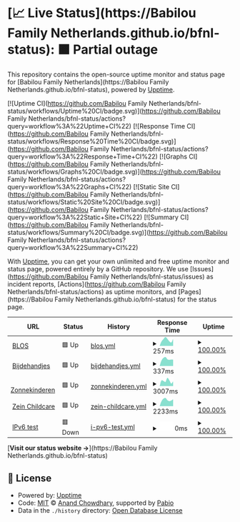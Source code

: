 # [📈 Live Status](https://Babilou Family Netherlands.github.io/bfnl-status): <!--live status--> **🟧 Partial outage**

This repository contains the open-source uptime monitor and status page for [Babilou Family Netherlands](https://Babilou Family Netherlands.github.io/bfnl-status), powered by [Upptime](https://github.com/upptime/upptime).

[![Uptime CI](https://github.com/Babilou Family Netherlands/bfnl-status/workflows/Uptime%20CI/badge.svg)](https://github.com/Babilou Family Netherlands/bfnl-status/actions?query=workflow%3A%22Uptime+CI%22)
[![Response Time CI](https://github.com/Babilou Family Netherlands/bfnl-status/workflows/Response%20Time%20CI/badge.svg)](https://github.com/Babilou Family Netherlands/bfnl-status/actions?query=workflow%3A%22Response+Time+CI%22)
[![Graphs CI](https://github.com/Babilou Family Netherlands/bfnl-status/workflows/Graphs%20CI/badge.svg)](https://github.com/Babilou Family Netherlands/bfnl-status/actions?query=workflow%3A%22Graphs+CI%22)
[![Static Site CI](https://github.com/Babilou Family Netherlands/bfnl-status/workflows/Static%20Site%20CI/badge.svg)](https://github.com/Babilou Family Netherlands/bfnl-status/actions?query=workflow%3A%22Static+Site+CI%22)
[![Summary CI](https://github.com/Babilou Family Netherlands/bfnl-status/workflows/Summary%20CI/badge.svg)](https://github.com/Babilou Family Netherlands/bfnl-status/actions?query=workflow%3A%22Summary+CI%22)

With [Upptime](https://upptime.js.org), you can get your own unlimited and free uptime monitor and status page, powered entirely by a GitHub repository. We use [Issues](https://github.com/Babilou Family Netherlands/bfnl-status/issues) as incident reports, [Actions](https://github.com/Babilou Family Netherlands/bfnl-status/actions) as uptime monitors, and [Pages](https://Babilou Family Netherlands.github.io/bfnl-status) for the status page.

<!--start: status pages-->
<!-- This summary is generated by Upptime (https://github.com/upptime/upptime) -->
<!-- Do not edit this manually, your changes will be overwritten -->
<!-- prettier-ignore -->
| URL | Status | History | Response Time | Uptime |
| --- | ------ | ------- | ------------- | ------ |
| <img alt="" src="https://icons.duckduckgo.com/ip3/www.blos.nl.ico" height="13"> [BLOS](https://www.blos.nl) | 🟩 Up | [blos.yml](https://github.com/perke/bfnl-status/commits/HEAD/history/blos.yml) | <details><summary><img alt="Response time graph" src="./graphs/blos/response-time-week.png" height="20"> 257ms</summary><br><a href="https://Babilou Family Netherlands.github.io/bfnl-status/history/blos"><img alt="Response time 257" src="https://img.shields.io/endpoint?url=https%3A%2F%2Fraw.githubusercontent.com%2Fperke%2Fbfnl-status%2FHEAD%2Fapi%2Fblos%2Fresponse-time.json"></a><br><a href="https://Babilou Family Netherlands.github.io/bfnl-status/history/blos"><img alt="24-hour response time 257" src="https://img.shields.io/endpoint?url=https%3A%2F%2Fraw.githubusercontent.com%2Fperke%2Fbfnl-status%2FHEAD%2Fapi%2Fblos%2Fresponse-time-day.json"></a><br><a href="https://Babilou Family Netherlands.github.io/bfnl-status/history/blos"><img alt="7-day response time 257" src="https://img.shields.io/endpoint?url=https%3A%2F%2Fraw.githubusercontent.com%2Fperke%2Fbfnl-status%2FHEAD%2Fapi%2Fblos%2Fresponse-time-week.json"></a><br><a href="https://Babilou Family Netherlands.github.io/bfnl-status/history/blos"><img alt="30-day response time 257" src="https://img.shields.io/endpoint?url=https%3A%2F%2Fraw.githubusercontent.com%2Fperke%2Fbfnl-status%2FHEAD%2Fapi%2Fblos%2Fresponse-time-month.json"></a><br><a href="https://Babilou Family Netherlands.github.io/bfnl-status/history/blos"><img alt="1-year response time 257" src="https://img.shields.io/endpoint?url=https%3A%2F%2Fraw.githubusercontent.com%2Fperke%2Fbfnl-status%2FHEAD%2Fapi%2Fblos%2Fresponse-time-year.json"></a></details> | <details><summary><a href="https://Babilou Family Netherlands.github.io/bfnl-status/history/blos">100.00%</a></summary><a href="https://Babilou Family Netherlands.github.io/bfnl-status/history/blos"><img alt="All-time uptime 100.00%" src="https://img.shields.io/endpoint?url=https%3A%2F%2Fraw.githubusercontent.com%2Fperke%2Fbfnl-status%2FHEAD%2Fapi%2Fblos%2Fuptime.json"></a><br><a href="https://Babilou Family Netherlands.github.io/bfnl-status/history/blos"><img alt="24-hour uptime 100.00%" src="https://img.shields.io/endpoint?url=https%3A%2F%2Fraw.githubusercontent.com%2Fperke%2Fbfnl-status%2FHEAD%2Fapi%2Fblos%2Fuptime-day.json"></a><br><a href="https://Babilou Family Netherlands.github.io/bfnl-status/history/blos"><img alt="7-day uptime 100.00%" src="https://img.shields.io/endpoint?url=https%3A%2F%2Fraw.githubusercontent.com%2Fperke%2Fbfnl-status%2FHEAD%2Fapi%2Fblos%2Fuptime-week.json"></a><br><a href="https://Babilou Family Netherlands.github.io/bfnl-status/history/blos"><img alt="30-day uptime 100.00%" src="https://img.shields.io/endpoint?url=https%3A%2F%2Fraw.githubusercontent.com%2Fperke%2Fbfnl-status%2FHEAD%2Fapi%2Fblos%2Fuptime-month.json"></a><br><a href="https://Babilou Family Netherlands.github.io/bfnl-status/history/blos"><img alt="1-year uptime 100.00%" src="https://img.shields.io/endpoint?url=https%3A%2F%2Fraw.githubusercontent.com%2Fperke%2Fbfnl-status%2FHEAD%2Fapi%2Fblos%2Fuptime-year.json"></a></details>
| <img alt="" src="https://icons.duckduckgo.com/ip3/www.bijdehandjes.info.ico" height="13"> [Bijdehandjes](https://www.bijdehandjes.info) | 🟩 Up | [bijdehandjes.yml](https://github.com/perke/bfnl-status/commits/HEAD/history/bijdehandjes.yml) | <details><summary><img alt="Response time graph" src="./graphs/bijdehandjes/response-time-week.png" height="20"> 337ms</summary><br><a href="https://Babilou Family Netherlands.github.io/bfnl-status/history/bijdehandjes"><img alt="Response time 337" src="https://img.shields.io/endpoint?url=https%3A%2F%2Fraw.githubusercontent.com%2Fperke%2Fbfnl-status%2FHEAD%2Fapi%2Fbijdehandjes%2Fresponse-time.json"></a><br><a href="https://Babilou Family Netherlands.github.io/bfnl-status/history/bijdehandjes"><img alt="24-hour response time 337" src="https://img.shields.io/endpoint?url=https%3A%2F%2Fraw.githubusercontent.com%2Fperke%2Fbfnl-status%2FHEAD%2Fapi%2Fbijdehandjes%2Fresponse-time-day.json"></a><br><a href="https://Babilou Family Netherlands.github.io/bfnl-status/history/bijdehandjes"><img alt="7-day response time 337" src="https://img.shields.io/endpoint?url=https%3A%2F%2Fraw.githubusercontent.com%2Fperke%2Fbfnl-status%2FHEAD%2Fapi%2Fbijdehandjes%2Fresponse-time-week.json"></a><br><a href="https://Babilou Family Netherlands.github.io/bfnl-status/history/bijdehandjes"><img alt="30-day response time 337" src="https://img.shields.io/endpoint?url=https%3A%2F%2Fraw.githubusercontent.com%2Fperke%2Fbfnl-status%2FHEAD%2Fapi%2Fbijdehandjes%2Fresponse-time-month.json"></a><br><a href="https://Babilou Family Netherlands.github.io/bfnl-status/history/bijdehandjes"><img alt="1-year response time 337" src="https://img.shields.io/endpoint?url=https%3A%2F%2Fraw.githubusercontent.com%2Fperke%2Fbfnl-status%2FHEAD%2Fapi%2Fbijdehandjes%2Fresponse-time-year.json"></a></details> | <details><summary><a href="https://Babilou Family Netherlands.github.io/bfnl-status/history/bijdehandjes">100.00%</a></summary><a href="https://Babilou Family Netherlands.github.io/bfnl-status/history/bijdehandjes"><img alt="All-time uptime 100.00%" src="https://img.shields.io/endpoint?url=https%3A%2F%2Fraw.githubusercontent.com%2Fperke%2Fbfnl-status%2FHEAD%2Fapi%2Fbijdehandjes%2Fuptime.json"></a><br><a href="https://Babilou Family Netherlands.github.io/bfnl-status/history/bijdehandjes"><img alt="24-hour uptime 100.00%" src="https://img.shields.io/endpoint?url=https%3A%2F%2Fraw.githubusercontent.com%2Fperke%2Fbfnl-status%2FHEAD%2Fapi%2Fbijdehandjes%2Fuptime-day.json"></a><br><a href="https://Babilou Family Netherlands.github.io/bfnl-status/history/bijdehandjes"><img alt="7-day uptime 100.00%" src="https://img.shields.io/endpoint?url=https%3A%2F%2Fraw.githubusercontent.com%2Fperke%2Fbfnl-status%2FHEAD%2Fapi%2Fbijdehandjes%2Fuptime-week.json"></a><br><a href="https://Babilou Family Netherlands.github.io/bfnl-status/history/bijdehandjes"><img alt="30-day uptime 100.00%" src="https://img.shields.io/endpoint?url=https%3A%2F%2Fraw.githubusercontent.com%2Fperke%2Fbfnl-status%2FHEAD%2Fapi%2Fbijdehandjes%2Fuptime-month.json"></a><br><a href="https://Babilou Family Netherlands.github.io/bfnl-status/history/bijdehandjes"><img alt="1-year uptime 100.00%" src="https://img.shields.io/endpoint?url=https%3A%2F%2Fraw.githubusercontent.com%2Fperke%2Fbfnl-status%2FHEAD%2Fapi%2Fbijdehandjes%2Fuptime-year.json"></a></details>
| <img alt="" src="https://icons.duckduckgo.com/ip3/www.zonnekinderen.nl.ico" height="13"> [Zonnekinderen](https://www.zonnekinderen.nl) | 🟩 Up | [zonnekinderen.yml](https://github.com/perke/bfnl-status/commits/HEAD/history/zonnekinderen.yml) | <details><summary><img alt="Response time graph" src="./graphs/zonnekinderen/response-time-week.png" height="20"> 3007ms</summary><br><a href="https://Babilou Family Netherlands.github.io/bfnl-status/history/zonnekinderen"><img alt="Response time 3007" src="https://img.shields.io/endpoint?url=https%3A%2F%2Fraw.githubusercontent.com%2Fperke%2Fbfnl-status%2FHEAD%2Fapi%2Fzonnekinderen%2Fresponse-time.json"></a><br><a href="https://Babilou Family Netherlands.github.io/bfnl-status/history/zonnekinderen"><img alt="24-hour response time 3007" src="https://img.shields.io/endpoint?url=https%3A%2F%2Fraw.githubusercontent.com%2Fperke%2Fbfnl-status%2FHEAD%2Fapi%2Fzonnekinderen%2Fresponse-time-day.json"></a><br><a href="https://Babilou Family Netherlands.github.io/bfnl-status/history/zonnekinderen"><img alt="7-day response time 3007" src="https://img.shields.io/endpoint?url=https%3A%2F%2Fraw.githubusercontent.com%2Fperke%2Fbfnl-status%2FHEAD%2Fapi%2Fzonnekinderen%2Fresponse-time-week.json"></a><br><a href="https://Babilou Family Netherlands.github.io/bfnl-status/history/zonnekinderen"><img alt="30-day response time 3007" src="https://img.shields.io/endpoint?url=https%3A%2F%2Fraw.githubusercontent.com%2Fperke%2Fbfnl-status%2FHEAD%2Fapi%2Fzonnekinderen%2Fresponse-time-month.json"></a><br><a href="https://Babilou Family Netherlands.github.io/bfnl-status/history/zonnekinderen"><img alt="1-year response time 3007" src="https://img.shields.io/endpoint?url=https%3A%2F%2Fraw.githubusercontent.com%2Fperke%2Fbfnl-status%2FHEAD%2Fapi%2Fzonnekinderen%2Fresponse-time-year.json"></a></details> | <details><summary><a href="https://Babilou Family Netherlands.github.io/bfnl-status/history/zonnekinderen">100.00%</a></summary><a href="https://Babilou Family Netherlands.github.io/bfnl-status/history/zonnekinderen"><img alt="All-time uptime 100.00%" src="https://img.shields.io/endpoint?url=https%3A%2F%2Fraw.githubusercontent.com%2Fperke%2Fbfnl-status%2FHEAD%2Fapi%2Fzonnekinderen%2Fuptime.json"></a><br><a href="https://Babilou Family Netherlands.github.io/bfnl-status/history/zonnekinderen"><img alt="24-hour uptime 100.00%" src="https://img.shields.io/endpoint?url=https%3A%2F%2Fraw.githubusercontent.com%2Fperke%2Fbfnl-status%2FHEAD%2Fapi%2Fzonnekinderen%2Fuptime-day.json"></a><br><a href="https://Babilou Family Netherlands.github.io/bfnl-status/history/zonnekinderen"><img alt="7-day uptime 100.00%" src="https://img.shields.io/endpoint?url=https%3A%2F%2Fraw.githubusercontent.com%2Fperke%2Fbfnl-status%2FHEAD%2Fapi%2Fzonnekinderen%2Fuptime-week.json"></a><br><a href="https://Babilou Family Netherlands.github.io/bfnl-status/history/zonnekinderen"><img alt="30-day uptime 100.00%" src="https://img.shields.io/endpoint?url=https%3A%2F%2Fraw.githubusercontent.com%2Fperke%2Fbfnl-status%2FHEAD%2Fapi%2Fzonnekinderen%2Fuptime-month.json"></a><br><a href="https://Babilou Family Netherlands.github.io/bfnl-status/history/zonnekinderen"><img alt="1-year uptime 100.00%" src="https://img.shields.io/endpoint?url=https%3A%2F%2Fraw.githubusercontent.com%2Fperke%2Fbfnl-status%2FHEAD%2Fapi%2Fzonnekinderen%2Fuptime-year.json"></a></details>
| <img alt="" src="https://icons.duckduckgo.com/ip3/www.zeinchildcare.nl.ico" height="13"> [Zein Childcare](https://www.zeinchildcare.nl) | 🟩 Up | [zein-childcare.yml](https://github.com/perke/bfnl-status/commits/HEAD/history/zein-childcare.yml) | <details><summary><img alt="Response time graph" src="./graphs/zein-childcare/response-time-week.png" height="20"> 2233ms</summary><br><a href="https://Babilou Family Netherlands.github.io/bfnl-status/history/zein-childcare"><img alt="Response time 2233" src="https://img.shields.io/endpoint?url=https%3A%2F%2Fraw.githubusercontent.com%2Fperke%2Fbfnl-status%2FHEAD%2Fapi%2Fzein-childcare%2Fresponse-time.json"></a><br><a href="https://Babilou Family Netherlands.github.io/bfnl-status/history/zein-childcare"><img alt="24-hour response time 2233" src="https://img.shields.io/endpoint?url=https%3A%2F%2Fraw.githubusercontent.com%2Fperke%2Fbfnl-status%2FHEAD%2Fapi%2Fzein-childcare%2Fresponse-time-day.json"></a><br><a href="https://Babilou Family Netherlands.github.io/bfnl-status/history/zein-childcare"><img alt="7-day response time 2233" src="https://img.shields.io/endpoint?url=https%3A%2F%2Fraw.githubusercontent.com%2Fperke%2Fbfnl-status%2FHEAD%2Fapi%2Fzein-childcare%2Fresponse-time-week.json"></a><br><a href="https://Babilou Family Netherlands.github.io/bfnl-status/history/zein-childcare"><img alt="30-day response time 2233" src="https://img.shields.io/endpoint?url=https%3A%2F%2Fraw.githubusercontent.com%2Fperke%2Fbfnl-status%2FHEAD%2Fapi%2Fzein-childcare%2Fresponse-time-month.json"></a><br><a href="https://Babilou Family Netherlands.github.io/bfnl-status/history/zein-childcare"><img alt="1-year response time 2233" src="https://img.shields.io/endpoint?url=https%3A%2F%2Fraw.githubusercontent.com%2Fperke%2Fbfnl-status%2FHEAD%2Fapi%2Fzein-childcare%2Fresponse-time-year.json"></a></details> | <details><summary><a href="https://Babilou Family Netherlands.github.io/bfnl-status/history/zein-childcare">100.00%</a></summary><a href="https://Babilou Family Netherlands.github.io/bfnl-status/history/zein-childcare"><img alt="All-time uptime 100.00%" src="https://img.shields.io/endpoint?url=https%3A%2F%2Fraw.githubusercontent.com%2Fperke%2Fbfnl-status%2FHEAD%2Fapi%2Fzein-childcare%2Fuptime.json"></a><br><a href="https://Babilou Family Netherlands.github.io/bfnl-status/history/zein-childcare"><img alt="24-hour uptime 100.00%" src="https://img.shields.io/endpoint?url=https%3A%2F%2Fraw.githubusercontent.com%2Fperke%2Fbfnl-status%2FHEAD%2Fapi%2Fzein-childcare%2Fuptime-day.json"></a><br><a href="https://Babilou Family Netherlands.github.io/bfnl-status/history/zein-childcare"><img alt="7-day uptime 100.00%" src="https://img.shields.io/endpoint?url=https%3A%2F%2Fraw.githubusercontent.com%2Fperke%2Fbfnl-status%2FHEAD%2Fapi%2Fzein-childcare%2Fuptime-week.json"></a><br><a href="https://Babilou Family Netherlands.github.io/bfnl-status/history/zein-childcare"><img alt="30-day uptime 100.00%" src="https://img.shields.io/endpoint?url=https%3A%2F%2Fraw.githubusercontent.com%2Fperke%2Fbfnl-status%2FHEAD%2Fapi%2Fzein-childcare%2Fuptime-month.json"></a><br><a href="https://Babilou Family Netherlands.github.io/bfnl-status/history/zein-childcare"><img alt="1-year uptime 100.00%" src="https://img.shields.io/endpoint?url=https%3A%2F%2Fraw.githubusercontent.com%2Fperke%2Fbfnl-status%2FHEAD%2Fapi%2Fzein-childcare%2Fuptime-year.json"></a></details>
| <img alt="" src="https://icons.duckduckgo.com/ip3/null.ico" height="13"> [IPv6 test](forwardemail.net) | 🟥 Down | [i-pv6-test.yml](https://github.com/perke/bfnl-status/commits/HEAD/history/i-pv6-test.yml) | <details><summary><img alt="Response time graph" src="./graphs/i-pv6-test/response-time-week.png" height="20"> 0ms</summary><br><a href="https://Babilou Family Netherlands.github.io/bfnl-status/history/i-pv6-test"><img alt="Response time 0" src="https://img.shields.io/endpoint?url=https%3A%2F%2Fraw.githubusercontent.com%2Fperke%2Fbfnl-status%2FHEAD%2Fapi%2Fi-pv6-test%2Fresponse-time.json"></a><br><a href="https://Babilou Family Netherlands.github.io/bfnl-status/history/i-pv6-test"><img alt="24-hour response time 0" src="https://img.shields.io/endpoint?url=https%3A%2F%2Fraw.githubusercontent.com%2Fperke%2Fbfnl-status%2FHEAD%2Fapi%2Fi-pv6-test%2Fresponse-time-day.json"></a><br><a href="https://Babilou Family Netherlands.github.io/bfnl-status/history/i-pv6-test"><img alt="7-day response time 0" src="https://img.shields.io/endpoint?url=https%3A%2F%2Fraw.githubusercontent.com%2Fperke%2Fbfnl-status%2FHEAD%2Fapi%2Fi-pv6-test%2Fresponse-time-week.json"></a><br><a href="https://Babilou Family Netherlands.github.io/bfnl-status/history/i-pv6-test"><img alt="30-day response time 0" src="https://img.shields.io/endpoint?url=https%3A%2F%2Fraw.githubusercontent.com%2Fperke%2Fbfnl-status%2FHEAD%2Fapi%2Fi-pv6-test%2Fresponse-time-month.json"></a><br><a href="https://Babilou Family Netherlands.github.io/bfnl-status/history/i-pv6-test"><img alt="1-year response time 0" src="https://img.shields.io/endpoint?url=https%3A%2F%2Fraw.githubusercontent.com%2Fperke%2Fbfnl-status%2FHEAD%2Fapi%2Fi-pv6-test%2Fresponse-time-year.json"></a></details> | <details><summary><a href="https://Babilou Family Netherlands.github.io/bfnl-status/history/i-pv6-test">100.00%</a></summary><a href="https://Babilou Family Netherlands.github.io/bfnl-status/history/i-pv6-test"><img alt="All-time uptime 100.00%" src="https://img.shields.io/endpoint?url=https%3A%2F%2Fraw.githubusercontent.com%2Fperke%2Fbfnl-status%2FHEAD%2Fapi%2Fi-pv6-test%2Fuptime.json"></a><br><a href="https://Babilou Family Netherlands.github.io/bfnl-status/history/i-pv6-test"><img alt="24-hour uptime 100.00%" src="https://img.shields.io/endpoint?url=https%3A%2F%2Fraw.githubusercontent.com%2Fperke%2Fbfnl-status%2FHEAD%2Fapi%2Fi-pv6-test%2Fuptime-day.json"></a><br><a href="https://Babilou Family Netherlands.github.io/bfnl-status/history/i-pv6-test"><img alt="7-day uptime 100.00%" src="https://img.shields.io/endpoint?url=https%3A%2F%2Fraw.githubusercontent.com%2Fperke%2Fbfnl-status%2FHEAD%2Fapi%2Fi-pv6-test%2Fuptime-week.json"></a><br><a href="https://Babilou Family Netherlands.github.io/bfnl-status/history/i-pv6-test"><img alt="30-day uptime 100.00%" src="https://img.shields.io/endpoint?url=https%3A%2F%2Fraw.githubusercontent.com%2Fperke%2Fbfnl-status%2FHEAD%2Fapi%2Fi-pv6-test%2Fuptime-month.json"></a><br><a href="https://Babilou Family Netherlands.github.io/bfnl-status/history/i-pv6-test"><img alt="1-year uptime 100.00%" src="https://img.shields.io/endpoint?url=https%3A%2F%2Fraw.githubusercontent.com%2Fperke%2Fbfnl-status%2FHEAD%2Fapi%2Fi-pv6-test%2Fuptime-year.json"></a></details>

<!--end: status pages-->

[**Visit our status website →**](https://Babilou Family Netherlands.github.io/bfnl-status)

## 📄 License

- Powered by: [Upptime](https://github.com/upptime/upptime)
- Code: [MIT](./LICENSE) © [Anand Chowdhary](https://anandchowdhary.com), supported by [Pabio](https://pabio.com)
- Data in the `./history` directory: [Open Database License](https://opendatacommons.org/licenses/odbl/1-0/)

